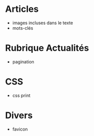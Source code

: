 # Articles
- images incluses dans le texte
- mots-clés

# Rubrique Actualités
- pagination

# CSS
- css print

# Divers
- favicon
